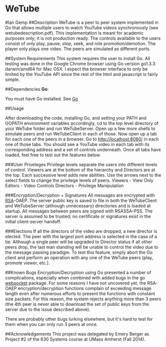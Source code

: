WeTube
==========

#Ian Gemp
##Description
WeTube is a peer to peer system implemented in Go that allows multiple users to watch YouTube videos synchronously (see wetubedescription.pdf).  This implementation is meant for academic purposes only; it is not production ready.  The controls available to the users consist of only play, pause, stop, seek, and role promotion/demotion.  The player only plays one video.  The peers are simulated as different ports.
  
##System Requirements
This system requires the user to install Go.  All testing was done in the Google Chrome browser using Go version go1.3.3 darwin/amd64 for Mac OSX.  I expect the browser interface to only be limited by the YouTube API since the rest of the html and javascript is fairly simple.

##Dependencies
**Go**:

You must have Go installed.  See [Go](https://golang.org/doc/install)

##Usage

After downloading the code, installing Go, and setting your PATH and GOPATH environment variables accordingly, cd to the top level directory of your WeTube folder and run WeTubeServer.  Open up a few more shells to simulate peers and run WeTubeClient in each of those.  Now open up a tab for each one of the peers in a browser.  Go to [http://localhost:8080/](http://localhost:8080/) in each one of those tabs.  You should see a YouTube video in each tab with its corresponding address and a set of controls underneath.  Once all tabs have loaded, feel free to test out the features below.

###User Priveleges
Privilege levels separate the users into different levels of control.  Viewers are at the bottom of the hierarchy and Directors are at the top.  Each successive level adds new abilities.  Use the arrows next to the select fields to change the privilege levels of peers.
Viewers - View Only
Editors - Video Controls
Directors - Privilege Manipulation

###Encryption/Decryption + Signatures
All messages are encrypted with [RSA](http://golang.org/pkg/crypto/rsa/)-OAEP.  The server public key is saved to file in both the WeTubeClient and WeTubeServer (although unnecessary) directories and is loaded at startup.  All messages between peers are signed with RSASSA-PSS.  The server is assumed to be trusted; no certificate or signatures exist in the initial client-server handoff.

###Elections
If all the directors of the video are dropped, a new director is elected.  The peer with the largest port address is selected in the case of a tie.  Although a single peer will be upgraded to Director status if all other peers drop, the last man standing will be unable to control the video due to the message passing paradigm.  To test this feature, simply abort the Go client and perform an operation with any one of the WeTube peers (play, promote viewer, etc.).

##Known Bugs
Encryption/Decryption using Go presented a number of complications, especially when combined with added bugs in the go [websocket]() package.  For some reasons I have not uncovered yet, the RSA-OAEP encryption/decryption functions complain of exceeding message length even after numerous efforts to present the functions with constant size packets.  For this reason, the system rejects anything more than 3 peers (the 4th peer is never able to download the set of public keys from the server due to the issue described above).

There are probably other bugs lurking elsewhere, but it's hard to test for them when you can only run 3 peers at once.

##Acknowledgements
This project was delegated by Emery Berger as Project #2 of the 630 Systems course at UMass Amherst (Fall 2014).
